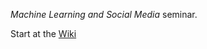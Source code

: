 *Machine Learning and Social Media* seminar.

Start at the [Wiki](http://github.com/aronwc/mlsm/wiki)
